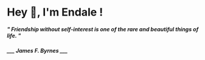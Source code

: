 <h1 title="head"> Hey 👋, I'm Endale !</h1>

**<h5><i>" Friendship without self-interest is one of the rare and beautiful things of life. "</i></h5>**

*<b>___ James F. Byrnes ___</b>*
